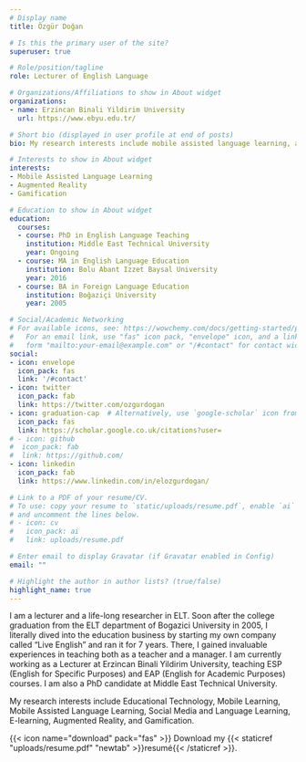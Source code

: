 ```yaml
---
# Display name
title: Özgür Doğan

# Is this the primary user of the site?
superuser: true

# Role/position/tagline
role: Lecturer of English Language

# Organizations/Affiliations to show in About widget
organizations:
- name: Erzincan Binali Yildirim University
  url: https://www.ebyu.edu.tr/

# Short bio (displayed in user profile at end of posts)
bio: My research interests include mobile assisted language learning, augmented reality, and gamification.

# Interests to show in About widget
interests:
- Mobile Assisted Language Learning
- Augmented Reality
- Gamification

# Education to show in About widget
education:
  courses:
  - course: PhD in English Language Teaching
    institution: Middle East Technical University
    year: Ongoing
  - course: MA in English Language Education
    institution: Bolu Abant Izzet Baysal University
    year: 2016
  - course: BA in Foreign Language Education
    institution: Boğaziçi University
    year: 2005

# Social/Academic Networking
# For available icons, see: https://wowchemy.com/docs/getting-started/page-builder/#icons
#   For an email link, use "fas" icon pack, "envelope" icon, and a link in the
#   form "mailto:your-email@example.com" or "/#contact" for contact widget.
social:
- icon: envelope
  icon_pack: fas
  link: '/#contact'
- icon: twitter
  icon_pack: fab
  link: https://twitter.com/ozgurdogan
- icon: graduation-cap  # Alternatively, use `google-scholar` icon from `ai` icon pack
  icon_pack: fas
  link: https://scholar.google.co.uk/citations?user=
# - icon: github
#  icon_pack: fab
#  link: https://github.com/
- icon: linkedin
  icon_pack: fab
  link: https://www.linkedin.com/in/elozgurdogan/

# Link to a PDF of your resume/CV.
# To use: copy your resume to `static/uploads/resume.pdf`, enable `ai` icons in `params.toml`, 
# and uncomment the lines below.
# - icon: cv
#   icon_pack: ai
#   link: uploads/resume.pdf

# Enter email to display Gravatar (if Gravatar enabled in Config)
email: ""

# Highlight the author in author lists? (true/false)
highlight_name: true
---
```


I am a lecturer and a life-long researcher in ELT. Soon after the college graduation from the ELT department of Bogazici University in 2005, I literally dived into the education business by starting my own company called “Live English” and ran it for 7 years. There, I gained invaluable experiences in teaching both as a teacher and a manager. I am currently working as a Lecturer at Erzincan Binali Yildirim University, teaching ESP (English for Specific Purposes) and EAP (English for Academic Purposes) courses. I am also a PhD candidate at Middle East Technical University.

My research interests include Educational Technology, Mobile Learning, Mobile Assisted Language Learning, Social Media and Language Learning, E-learning, Augmented Reality, and Gamification.

{{< icon name="download" pack="fas" >}} Download my {{< staticref "uploads/resume.pdf" "newtab" >}}resumé{{< /staticref >}}.
